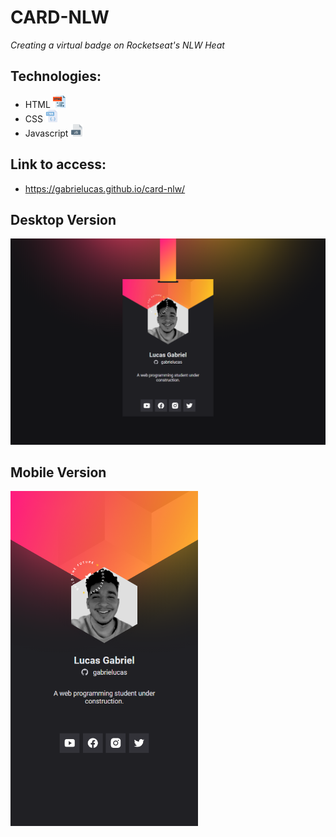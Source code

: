 # CARD-NLW

*Creating a virtual badge on Rocketseat's NLW Heat* 

## Technologies:

- HTML <img src="/images/html.png" width="20"/>
- CSS <img src="/images/css.png" width="20"/>
- Javascript <img src="/images/js.png" width="20"/>

## Link to access: 

- https://gabrielucas.github.io/card-nlw/

## Desktop Version 
<img src="/images/card-nlw-desk.png" alt="Desktop Version" width="600"/>

## Mobile Version
<img src="/images/card-nlw-mobile.png" alt="Mobile Version" width="300"/>
